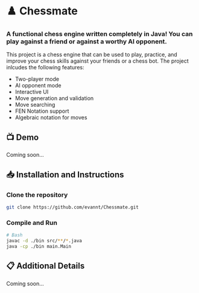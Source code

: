 # :chess_pawn: Chessmate

### A functional chess engine written completely in Java! You can play against a friend or against a worthy AI opponent.

This project is a chess engine that can be used to play, practice, and improve your chess skills against your friends or a chess bot. The project inlcudes the following features:

* Two-player mode
* AI opponent mode
* Interactive UI
* Move generation and validation
* Move searching
* FEN Notation support
* Algebraic notation for moves

## :tv: Demo

Coming soon...

## :inbox_tray: Installation and Instructions

### Clone the repository
``` bash
git clone https://github.com/evannt/Chessmate.git
```

### Compile and Run

``` bash
# Bash
javac -d ./bin src/**/*.java
java -cp ./bin main.Main
```



## :clipboard: Additional Details

Coming soon...
